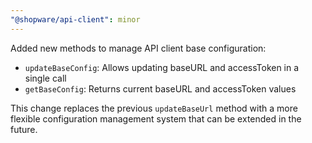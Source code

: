 ```yaml
---
"@shopware/api-client": minor
---
```


Added new methods to manage API client base configuration:

- `updateBaseConfig`: Allows updating baseURL and accessToken in a single call
- `getBaseConfig`: Returns current baseURL and accessToken values

This change replaces the previous `updateBaseUrl` method with a more flexible configuration management system that can be extended in the future.
